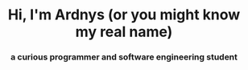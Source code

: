 <h1 align="center">Hi, I'm Ardnys (or you might know my real name)</h1>
<h3 align="center">a curious programmer and software engineering student</h3>


